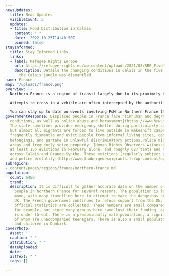 ```yaml
---
newsUpdates:
  title: News Updates
  visibleCount: 5
  updates:
  - title: Food Distribution in Calais
    content: " "
    date: '2022-10-25T14:40:50Z'
    pinned: false
stayInformed:
  title: Stay Informed Links
  links:
  - label: Refugee Rights Europe
    url: https://refugee-rights.eu/wp-content/uploads/2021/08/RRE_FiveYearsOn.pdf
    description: Details the changing conditions in Calais in the five years since
      the Calais jungle was dismantled.
name: France
map: "/uploads/france.png"
overview: |-
  Northern France is a region of transit largely due to its proximity to the U.K. Typically people-on-the-move (PoM) stay in informal living sites in Calais and Grande Synthe until the opportunity arises to cross the channel. So far this year, more than [28,592 people have crossed the English Channel to the U.K.](https://www.bbc.com/news/uk-england-kent-62889043)

  Attempts to cross in a vehicle are often intercepted by the authorities and crossing the channel itself usually requires repeated attempts due to low-quality boats that can break apart after only a few minutes at sea, poor weather conditions, and/or intervention by authorities. The displaced community in northern France fluctuates in numbers – usually peaking during the summer months as weather conditions improve. The squalid living conditions represent real dangers to the displaced community in the region.

  You can stay up to date on events involving PoM in Northern France through [Human Rights Observers’ regular reports](https://humanrightsobservers.org/monthly-observations/).
governmentResponse: Displaced people in France face “[inhuman and degrading living
  conditions, as well as police abuse and harassment](https://www.hrw.org/world-report/2021/country-chapters/france).”
  The state sometimes provides emergency shelter during particularly cold weather,
  but almost all migrants are forced to live outside in makeshift camps. French authorities
  frequently dismantle and evict people from informal living sites, confiscate personal
  belongings, and partake in unlawful discriminatory actions.Police minimise livable
  areas and frequently seize property. [Human Rights Observers witnessed](https://humanrightsobservers.org/monthly-observations/)
  at least 156 evictions in February alone, and roughly 627 tents and tarps were destroyed
  across Calais and Grande-Synthe. These evictions [regularly subject people to violence
  and police brutality](http://www.laubergedesmigrants.fr/wp-content/uploads/2021/05/HRO-2020-Annual-Report_All.pdf).
subregions:
- content/pages/regions/france/northern-france.md
population:
  count: 6450
  trend: ''
  description: It is difficult to gather accurate data on the number of displaced
    people in Northern France for several reasons. The population is largely on the
    move, with many travelling here to attempt to make the dangerous crossing to the
    UK. The French government continues to refuse support from the UN, so very few
    official statistics are collected. These numbers are small compared to Lebanon,
    for example, but since many groups here have lost their funding, operational security
    is under threat. There is a predominantly male population, a significant number
    of whom are unaccompanied teenagers. There is also a small population of women
    and children in Dunkirk.
coverPhoto:
  asset: ''
  caption: " "
  attribution: " "
  dateUploaded: 
  date: 
  altText: " "
  tags: []

---
```

